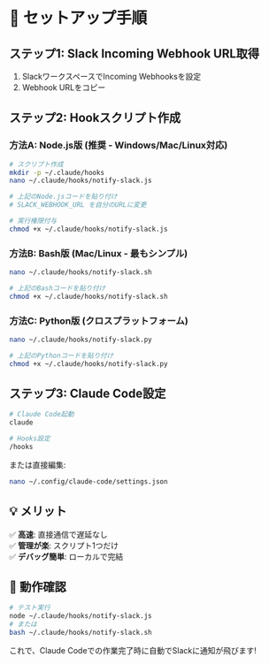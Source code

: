 # 🚀 セットアップ手順

## ステップ1: Slack Incoming Webhook URL取得

1. SlackワークスペースでIncoming Webhooksを設定
2. Webhook URLをコピー

## ステップ2: Hookスクリプト作成

### 方法A: Node.js版 (推奨 - Windows/Mac/Linux対応)

```bash
# スクリプト作成
mkdir -p ~/.claude/hooks
nano ~/.claude/hooks/notify-slack.js

# 上記のNode.jsコードを貼り付け
# SLACK_WEBHOOK_URL を自分のURLに変更

# 実行権限付与
chmod +x ~/.claude/hooks/notify-slack.js
```

### 方法B: Bash版 (Mac/Linux - 最もシンプル)

```bash
nano ~/.claude/hooks/notify-slack.sh

# 上記のBashコードを貼り付け
chmod +x ~/.claude/hooks/notify-slack.sh
```

### 方法C: Python版 (クロスプラットフォーム)

```bash
nano ~/.claude/hooks/notify-slack.py

# 上記のPythonコードを貼り付け
chmod +x ~/.claude/hooks/notify-slack.py
```

## ステップ3: Claude Code設定

```bash
# Claude Code起動
claude

# Hooks設定
/hooks
```

または直接編集:

```bash
nano ~/.config/claude-code/settings.json
```

## 💡 メリット

✅ **高速**: 直接通信で遅延なし  
✅ **管理が楽**: スクリプト1つだけ  
✅ **デバッグ簡単**: ローカルで完結

## 🎯 動作確認

```bash
# テスト実行
node ~/.claude/hooks/notify-slack.js
# または
bash ~/.claude/hooks/notify-slack.sh
```

これで、Claude Codeでの作業完了時に自動でSlackに通知が飛びます!
